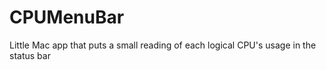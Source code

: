 CPUMenuBar
==========

Little Mac app that puts a small reading of each logical CPU's usage in the status bar
